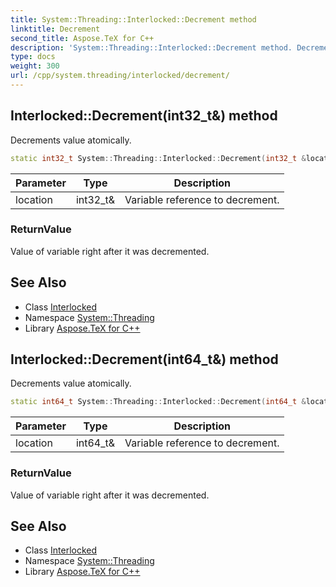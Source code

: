 ```yaml
---
title: System::Threading::Interlocked::Decrement method
linktitle: Decrement
second_title: Aspose.TeX for C++
description: 'System::Threading::Interlocked::Decrement method. Decrements value atomically in C++.'
type: docs
weight: 300
url: /cpp/system.threading/interlocked/decrement/
---
```

## Interlocked::Decrement(int32_t\&) method


Decrements value atomically.

```cpp
static int32_t System::Threading::Interlocked::Decrement(int32_t &location)
```


| Parameter | Type | Description |
| --- | --- | --- |
| location | int32_t\& | Variable reference to decrement. |

### ReturnValue

Value of variable right after it was decremented.

## See Also

* Class [Interlocked](../)
* Namespace [System::Threading](../../)
* Library [Aspose.TeX for C++](../../../)
## Interlocked::Decrement(int64_t\&) method


Decrements value atomically.

```cpp
static int64_t System::Threading::Interlocked::Decrement(int64_t &location)
```


| Parameter | Type | Description |
| --- | --- | --- |
| location | int64_t\& | Variable reference to decrement. |

### ReturnValue

Value of variable right after it was decremented.

## See Also

* Class [Interlocked](../)
* Namespace [System::Threading](../../)
* Library [Aspose.TeX for C++](../../../)

